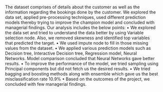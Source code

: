 The dataset comprises of details about the customer as well as the information regarding the bookings done by the customer. We explored the data set, applied pre-processing techniques, used different prediction models thereby trying to improve the champion model and concluded with managerial findings.
Our analysis includes the below points:
•	We explored the data set and tried to understand the data better by using Variable selection node. Also, we removed skewness and identified top variables that predicted the target.
•	We used impute node to fill in those missing values from the dataset.
•	We applied various prediction models such as Decision tree, Interactive Decision tree, Regression model, Neural Networks. Model comparison concluded that Neural Networks gave better results.
•	To improve the performance of the model, we tried sampling using Principal components but did not fetch us the desired results.
•	We tried bagging and boosting methods along with ensemble which gave us the best misclassification rate 10.9%
•	Based on the outcomes of the project, we concluded with few managerial findings.
